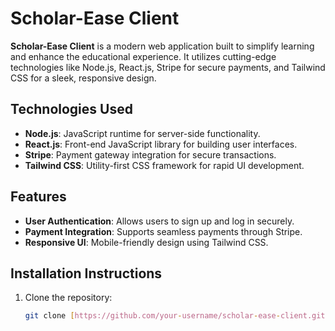 # Scholar-Ease Client

**Scholar-Ease Client** is a modern web application built to simplify learning and enhance the educational experience. It utilizes cutting-edge technologies like Node.js, React.js, Stripe for secure payments, and Tailwind CSS for a sleek, responsive design.

## Technologies Used

- **Node.js**: JavaScript runtime for server-side functionality.
- **React.js**: Front-end JavaScript library for building user interfaces.
- **Stripe**: Payment gateway integration for secure transactions.
- **Tailwind CSS**: Utility-first CSS framework for rapid UI development.

## Features

- **User Authentication**: Allows users to sign up and log in securely.
- **Payment Integration**: Supports seamless payments through Stripe.
- **Responsive UI**: Mobile-friendly design using Tailwind CSS.

## Installation Instructions

1. Clone the repository:

   ```bash
   git clone [https://github.com/your-username/scholar-ease-client.git](https://github.com/dilara369/scholar-ease-client.git)
